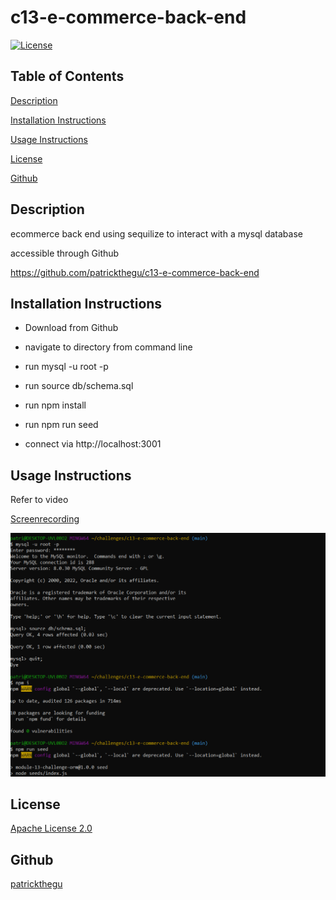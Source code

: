 # c13-e-commerce-back-end

[![License](https://img.shields.io/badge/License-Apache_2.0-blue.svg)](https://opensource.org/licenses/Apache-2.0)

## Table of Contents

[Description](#description)

[Installation Instructions](#installation)

[Usage Instructions](#usage)

[License](#license)

[Github](#github)

## Description

ecommerce back end using sequilize to interact with a mysql database

accessible through Github

https://github.com/patrickthegu/c13-e-commerce-back-end


## Installation Instructions

- Download from Github

- navigate to directory from command line

- run mysql -u root -p

- run source db/schema.sql

- run npm install

- run npm run seed

- connect via http://localhost:3001

## Usage Instructions

Refer to video

[Screenrecording](./screenrecording.mp4)

![Result](screenshots/scr1.png)

## License

[Apache License 2.0](https://opensource.org/licenses/Apache-2.0)

## Github

[patrickthegu](https://github.com/patrickthegu)

